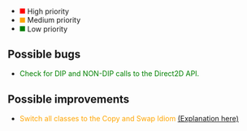 - <span style="display:flex; flex-direction:row; align-items:center;">
    <span style="display:flex; flex-direction:column; width: 10px; height: 10px; background-color:red;"></span>
    <span style="margin-left: 5px;">High priority</span>
    </span>
- <span style="display:flex; flex-direction:row; align-items:center;">
    <span style="display:flex; flex-direction:column; width: 10px; height: 10px; background-color:orange;"></span>
    <span style="margin-left: 5px;">Medium priority</span>
    </span>
- <span style="display:flex; flex-direction:row; align-items:center;">
    <span style="display:flex; flex-direction:column; width: 10px; height: 10px; background-color:green;"></span>
    <span style="margin-left: 5px;">Low priority</span>
    </span>

## Possible bugs
- <span style="color:green;"> Check for DIP and NON-DIP calls to the Direct2D API. </span>

## Possible improvements
- <span style="color:orange;">Switch all classes to the Copy and Swap Idiom [(Explanation here)](https://stackoverflow.com/questions/3279543/what-is-the-copy-and-swap-idiom)</span> 